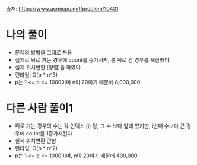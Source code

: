 
출처: https://www.acmicpc.net/problem/10431
# 나의 풀이
* 문제의 방법을 그대로 차용
* 실제로 뒤로 가는 경우에 count를 증가시켜, 총 뒤로 간 경우를 계산했다.
* 실제 위치변환 (정렬)을 하였다
* 런타임: O(p * n^3)
* p는 1 <= p <= 1000이며 n이 20이기 때문에 8,000,000


# 다른 사람 풀이1
* 뒤로 가는 경우의 수는 각 인덱스 (i) 당, 그 수 보다 앞에 있지만, i번째 수보다 큰 경우에 count를 1증가시킨다
* 실제 위치변환 안함
* 런타임: O(p * n^2)
* p는 1 <= p <= 1000이며, n이 20이기 때문에 400,000
